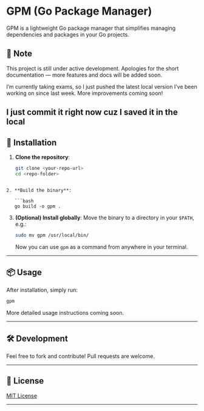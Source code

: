 

# GPM (Go Package Manager)

GPM is a lightweight Go package manager that simplifies managing dependencies and packages in your Go projects.
## 🙏 Note

This project is still under active development. Apologies for the short documentation — more features and docs will be added soon.

I’m currently taking exams, so I just pushed the latest local version I’ve been working on since last week. More improvements coming soon!

I just commit it right now cuz I saved it  in the local 
---

## 🚀 Installation

1. **Clone the repository**:
   ```bash
   git clone <your-repo-url>
   cd <repo-folder>
```

2. **Build the binary**:

   ```bash
   go build -o gpm .
   ```

3. **(Optional) Install globally**:
   Move the binary to a directory in your `$PATH`, e.g.:

   ```bash
   sudo mv gpm /usr/local/bin/
   ```

   Now you can use `gpm` as a command from anywhere in your terminal.

---

## 📦 Usage

After installation, simply run:

```bash
gpm
```

More detailed usage instructions coming soon.

---

## 🛠️ Development

Feel free to fork and contribute! Pull requests are welcome.

---

## 📄 License

[MIT License](LICENSE)

---



